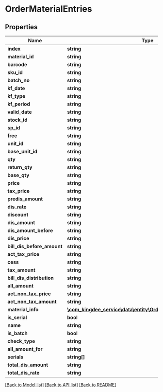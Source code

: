 # OrderMaterialEntries

## Properties
Name | Type | Description | Notes
------------ | ------------- | ------------- | -------------
**index** | **string** |  | [optional] 
**material_id** | **string** |  | [optional] 
**barcode** | **string** |  | [optional] 
**sku_id** | **string** |  | [optional] 
**batch_no** | **string** |  | [optional] 
**kf_date** | **string** |  | [optional] 
**kf_type** | **string** |  | [optional] 
**kf_period** | **string** |  | [optional] 
**valid_date** | **string** |  | [optional] 
**stock_id** | **string** |  | [optional] 
**sp_id** | **string** |  | [optional] 
**free** | **string** |  | [optional] 
**unit_id** | **string** |  | [optional] 
**base_unit_id** | **string** |  | [optional] 
**qty** | **string** |  | [optional] 
**return_qty** | **string** |  | [optional] 
**base_qty** | **string** |  | [optional] 
**price** | **string** |  | [optional] 
**tax_price** | **string** |  | [optional] 
**predis_amount** | **string** |  | [optional] 
**dis_rate** | **string** |  | [optional] 
**discount** | **string** |  | [optional] 
**dis_amount** | **string** |  | [optional] 
**dis_amount_before** | **string** |  | [optional] 
**dis_price** | **string** |  | [optional] 
**bill_dis_before_amount** | **string** |  | [optional] 
**act_tax_price** | **string** |  | [optional] 
**cess** | **string** |  | [optional] 
**tax_amount** | **string** |  | [optional] 
**bill_dis_distribution** | **string** |  | [optional] 
**all_amount** | **string** |  | [optional] 
**act_non_tax_price** | **string** |  | [optional] 
**act_non_tax_amount** | **string** |  | [optional] 
**material_info** | [**\com_kingdee_service\data\entity\OrderMaterialEntriesMaterialInfo**](OrderMaterialEntriesMaterialInfo.md) |  | [optional] 
**is_serial** | **bool** |  | [optional] 
**name** | **string** |  | [optional] 
**is_batch** | **bool** |  | [optional] 
**check_type** | **string** |  | [optional] 
**all_amount_for** | **string** |  | [optional] 
**serials** | **string[]** |  | [optional] 
**total_dis_amount** | **string** |  | [optional] 
**total_dis_rate** | **string** |  | [optional] 

[[Back to Model list]](../README.md#documentation-for-models) [[Back to API list]](../README.md#documentation-for-api-endpoints) [[Back to README]](../README.md)


